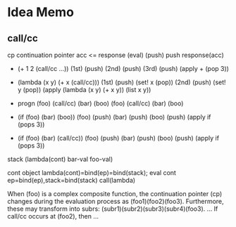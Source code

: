 # Idea Memo

## call/cc 

cp continuation pointer
acc <= response (eval)
(push) push response(acc)

- (+ 1 2 (call/cc ...)) 
(1st) (push) (2nd) (push) (3rd) (push) (apply + (pop 3))

- (lambda (x y) (+ x (call/cc)))
(1st) (push) (set! x (pop)) (2nd) (push) (set! y (pop)) (apply (lambda (x y) (+ x y)) (list x y))

- progn (foo) (call/cc) (bar) (boo)
(foo) (call/cc) (bar) (boo) 

- (if (foo) (bar) (boo))
(foo) (push) (bar) (push) (boo) (push) (apply if (pops 3))

- (if (foo) (bar) (call/cc))
(foo) (push) (bar) (push) (boo) (push) (apply if (pops 3))

stack (lambda(cont) bar-val foo-val) 

cont object lambda(cont)=bind(ep)=bind(stack);
eval cont ep=bind(ep),stack=bind(stack) call(lambda)

When (foo) is a complex composite function, the continuation pointer (cp) changes during the evaluation process as (foo1)(foo2)(foo3). Furthermore, these may transform into subrs: (subr1)(subr2)(subr3)(subr4)(foo3). … If call/cc occurs at (foo2), then …
